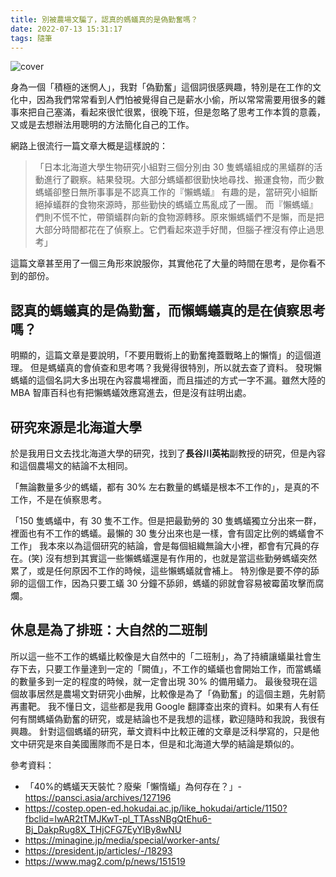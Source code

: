 ```yaml
---
title: 別被農場文騙了，認真的螞蟻真的是偽勤奮嗎？
date: 2022-07-13 15:31:17
tags: 隨筆
---
```


![cover](https://m.media-amazon.com/images/I/71T+jHX-ANL._AC_UF1000,1000_QL80_.jpg)

身為一個「積極的迷惘人」，我對「偽勤奮」這個詞很感興趣，特別是在工作的文化中，因為我們常常看到人們怕被覺得自己是薪水小偷，所以常常需要用很多的雜事來把自己塞滿，看起來很忙很累，很晚下班，但是忽略了思考工作本質的意義，又或是去想辦法用聰明的方法簡化自己的工作。

網路上很流行一篇文章大概是這樣說的：

> 「日本北海道大學生物研究小組對三個分別由 30 隻螞蟻組成的黑蟻群的活動進行了觀察。結果發現。大部分螞蟻都很勤快地尋找、搬運食物，而少數螞蟻卻整日無所事事是不認真工作的『懶螞蟻』
> 有趣的是，當研究小組斷絕掉蟻群的食物來源時，那些勤快的螞蟻立馬亂成了一團。
> 而『懶螞蟻』們則不慌不忙，帶領蟻群向新的食物源轉移。原來懶螞蟻們不是懶，而是把大部分時間都花在了偵察上。它們看起來遊手好閒，但腦子裡沒有停止過思考」

這篇文章甚至用了一個三角形來說服你，其實他花了大量的時間在思考，是你看不到的部份。

## 認真的螞蟻真的是偽勤奮，而懶螞蟻真的是在偵察思考嗎？

明顯的，這篇文章是要說明，「不要用戰術上的勤奮掩蓋戰略上的懶惰」的這個道理。
但是螞蟻真的會偵查和思考嗎？我覺得很特別，所以就去查了資料。
發現懶螞蟻的這個名詞大多出現在內容農場裡面，而且描述的方式一字不漏。雖然大陸的 MBA 智庫百科也有把懶螞蟻效應寫進去，但是沒有註明出處。

## 研究來源是北海道大學

於是我用日文去找北海道大學的研究，找到了**長谷川英祐**副教授的研究，但是內容和這個農場文的結論不太相同。

「無論數量多少的螞蟻，都有 30% 左右數量的螞蟻是根本不工作的」，是真的不工作，不是在偵察思考。

「150 隻螞蟻中，有 30 隻不工作。但是把最勤勞的 30 隻螞蟻獨立分出來一群，裡面也有不工作的螞蟻。最懶的 30 隻分出來也是一樣，會有固定比例的螞蟻會不工作」
我本來以為這個研究的結論，會是每個組織無論大小裡，都會有冗員的存在。(笑)
沒有想到其實這一些懶螞蟻還是有作用的，也就是當這些勤勞螞蟻突然累了，或是任何原因不工作的時候，這些懶螞蟻就會補上。
特別像是要不停的舔卵的這個工作，因為只要工蟻 30 分鐘不舔卵，螞蟻的卵就會容易被霉菌攻擊而腐爛。

## 休息是為了排班：大自然的二班制

所以這一些不工作的螞蟻比較像是大自然中的「二班制」，為了持續讓蟻巢社會生存下去，只要工作量達到一定的「闕值」，不工作的蟻蟻也會開始工作，而當螞蟻的數量多到一定的程度的時候，就一定會出現 30% 的備用蟻力。
最後發現在這個故事居然是農場文對研究小曲解，比較像是為了「偽勤奮」的這個主題，先射箭再畫靶。
我不懂日文，這些都是我用 Google 翻譯查出來的資料。如果有人有任何有關螞蟻偽勤奮的研究，或是結論也不是我想的這樣，歡迎隨時和我說，我很有興趣。
針對這個螞蟻的研究，華文資料中比較正確的文章是泛科學寫的，只是他文中研究是來自美國團隊而不是日本，但是和北海道大學的結論是類似的。

參考資料：

- 「40%的螞蟻天天裝忙？廢柴「懶惰蟻」為何存在？」- https://pansci.asia/archives/127196
- https://costep.open-ed.hokudai.ac.jp/like_hokudai/article/1150?fbclid=IwAR2tTMJKwT-pl_TTAssNBgQtEhu6-Bj_DakpRug8X_THjCFG7EyYlBy8wNU
- https://minagine.jp/media/special/worker-ants/
- https://president.jp/articles/-/18293
- https://www.mag2.com/p/news/151519
